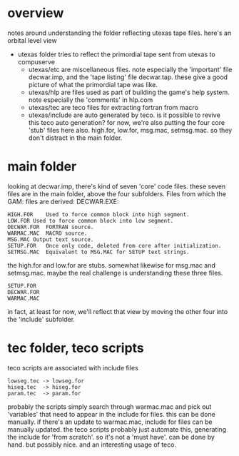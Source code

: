 # overview

notes around understanding the folder reflecting utexas tape files. here's an orbital level view

- utexas folder tries to reflect the primordial tape sent from utexas to compuserve
  - utexas/etc are miscellaneous files. note especially the 'important' file decwar.imp, and the 'tape listing' file decwar.tap. these give a good picture of what the primordial tape was like.
  - utexas/hlp are files used as part of building the game's help system. note especially the 'comments' in hlp.com
  - utexas/tec are teco files for extracting fortran from macro
  - utexas/include are auto generated by teco. is it possible to revive this teco auto generation? for now, we're also putting the four core 'stub' files here also. high.for, low.for, msg.mac, setmsg.mac. so they don't distract in the main folder.

# main folder

looking at decwar.imp, there's kind of seven 'core' code files. these seven files are in the main folder, above the four subfolders. Files from which the GAM: files are derived: DECWAR.EXE:
    
    HIGH.FOR	Used to force common block into high segment.
    LOW.FOR	Used to force common block into low segment.
    DECWAR.FOR	FORTRAN source.
    WARMAC.MAC	MACRO source.
    MSG.MAC	Output text source.
    SETUP.FOR	Once only code, deleted from core after initialization.
    SETMSG.MAC	Equivalent to MSG.MAC for SETUP text strings.

the high.for and low.for are stubs. somewhat likewise for msg.mac and setmsg.mac. maybe the real challenge is understanding these three files.

    SETUP.FOR
    DECWAR.FOR
    WARMAC.MAC

in fact, at least for now, we'll reflect that view by moving the other four into the 'include' subfolder.

# tec folder, teco scripts

teco scripts are associated with include files

    lowseg.tec -> lowseg.for
    hiseg.tec  -> hiseg.for
    param.tec  -> param.for

probably the scripts simply search through warmac.mac and pick out 'variables' that need to appear in the include for files. this can be done manually. if there's an update to warmac.mac, include for files can be manually updated. the teco scripts probably just automate this, generating the include for 'from scratch'. so it's not a 'must have'. can be done by hand. but possibly nice. and an interesting usage of teco.

